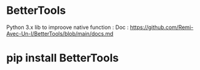 # BetterTools
Python 3.x lib to improove native function :
Doc : https://github.com/Remi-Avec-Un-I/BetterTools/blob/main/docs.md

# pip install BetterTools

